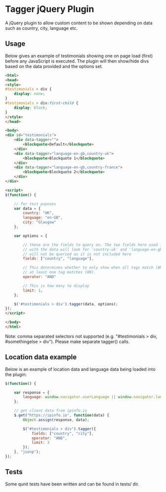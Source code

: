 # Tagger jQuery Plugin

A jQuery plugin to allow custom content to be shown depending on data such as
country, city, language etc.

## Usage

Below gives an example of testimonials showing one on page load (first) before any
JavaScript is executed. The plugin will then show/hide divs based on the data provided
and the options set.

```html
<html>
<head>
<style>
#testimonials > div {
    display: none;
}
#testimonials > div:first-child {
    display: block;
}
</style>
</head>

<body>
<div id="testimonials">
    <div data-tagger="">
        <blockquote>Default</blockquote>
    </div>
    <div data-tagger="language-en-gb,country-uk">
        <blockquote>Blockquote 1</blockquote>
    </div>
    <div data-tagger="language-en-gb,country-france">
        <blockquote>Blockquote 2</blockquote>
    </div>
</div>

<script>
$(function() {

    // for test puposes
    var data = {
        country: "UK",
        language: "en-GB",
        city: "Glasgow"
    };

    var options = {

        // these are the fields to query on. The two fields here used in combination
        // with the data will look for 'country-uk' and 'language-en-gb', but city
        // will not be queried as it is not included here
        fields: ["country", "language"],

        // This determines whether to only show when all tags match (AND) or when
        // at least one tag matches (OR).
        operator: "AND"

        // This is how many to display
        limit: 1,
    };

    $('#testimonials > div').tagger(data, options);
});
</script>

</body>
</html>
```

Note: comma separated selectors not supported (e.g. "#testimonials > div, #somethingelse > div"). Please
make separate tagger() calls.

## Location data example

Below is an example of location data and language data being loaded into the plugin:

```javascript
$(function() {

    var response = {
        language: window.navigator.userLanguage || window.navigator.language
    };

    // get client data from ipinfo.io
    $.get("https://ipinfo.io", function(data) {
        Object.assign(response, data);

        $("#testimonials > div").tagger({
            fields: ["country", "city"],
            operator: "AND",
            limit: 3
        });
    }, "jsonp");
});
```

## Tests

Some qunit tests have been written and can be found in tests/ dir.
